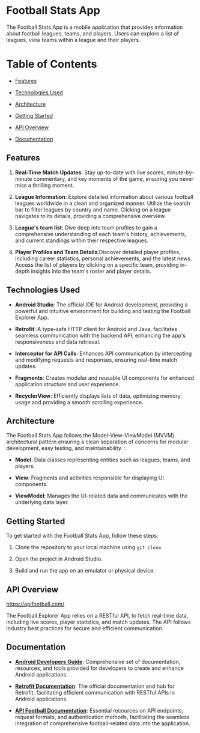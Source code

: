 <!--- TODO : better application description --->
# Football Stats App

The Football Stats App is a mobile application that provides information about football leagues, teams, and players. Users can explore a list of leagues, view teams within a league and their players.

# Table of Contents

- [Features](#features)
  
- [Technologies Used](#technologies)
  
- [Architecture](#architecture)
  
- [Getting Started](#getting-started)
  
- [API Overview](#api)
  
- [Documentation](#documentation)

<!--- TODO : add screenshots --->
## Features <a name="features"></a>

1.  **Real-Time Match Updates**: Stay up-to-date with live scores, minute-by-minute commentary, and key moments of the game, ensuring you never miss a thrilling moment.
  
2. **League Information**:  Explore detailed information about various football leagues worldwide in a clean and organized manner. Utilize the search bar to filter leagues by country and name. Clicking on a league navigates to its details, providing a comprehensive overview.

3. **League's team list**:  Dive deep into team profiles to gain a comprehensive understanding of each team's history, achievements, and current standings within their respective leagues.

4. **Player Profiles and Team Details**:Discover detailed player profiles, including career statistics, personal achievements, and the latest news. Access the list of players by clicking on a specific team, providing in-depth insights into the team's roster and player details.


## Technologies Used <a name="technologies"></a>

- **Android Studio**: The official IDE for Android development, providing a powerful and intuitive environment for building and testing the Football Explorer App.

- **Retrofit**:  A type-safe HTTP client for Android and Java, facilitates seamless communication with the backend API, enhancing the app's responsiveness and data retrieval.

- **Interceptor for API Calls**: Enhances API communication by intercepting and modifying requests and responses, ensuring real-time match updates.
 
- **Fragments**: Creates modular and reusable UI components for enhanced application structure and user experience.
  
- **RecyclerView**: Efficiently displays lists of data, optimizing memory usage and providing a smooth scrolling experience.


## Architecture <a name="architecture"></div>
The Football Stats App follows the Model-View-ViewModel (MVVM) architectural pattern ensuring a clean separation of concerns for modular development, easy testing, and maintainability. :

- **Model**: Data classes representing entities such as leagues, teams, and players.
  
- **View**: Fragments and activities responsible for displaying UI components.
  
- **ViewModel**: Manages the UI-related data and communicates with the underlying data layer.


## Getting Started <a name="getting-started"></a>

To get started with the Football Stats App, follow these steps:

1. Clone the repository to your local machine using `git clone`.

2. Open the project in Android Studio.

3. Build and run the app on an emulator or physical device.

## API Overview <a name="api"></a>

https://apifootball.com/

The Football Explorer App relies on a RESTful API, to fetch real-time data, including live scores, player statistics, and match updates. The API follows industry best practices for secure and efficient communication.

## Documentation <a name="documentation"></a>

- [**Android Developers Guide**](https://developer.android.com/): Comprehensive set of documentation, resources, and tools provided for developers to create and enhance Android applications.
  
- [**Retrofit Documentation**](https://square.github.io/retrofit/): The official documentation and hub for Retrofit, facilitating efficient communication with RESTful APIs in Android applications.
  
- [**API Football Documentation**](https://apifootball.com/): Essential recources on API endpoints, request formats, and authentication methods, facilitating the seamless integration of comprehensive football-related data into the application.
